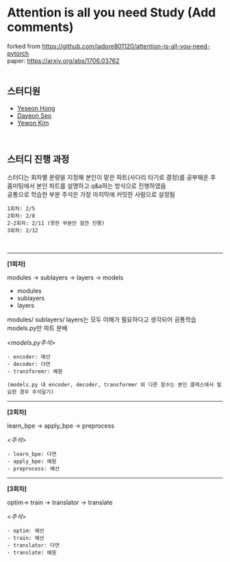 # Attention is all you need Study (Add comments)
forked from https://github.com/jadore801120/attention-is-all-you-need-pytorch  
paper: https://arxiv.org/abs/1706.03762
<br/><br/>

## 스터디원
- [Yeseon Hong](https://github.com/nassunii)
- [Dayeon Seo](https://github.com/dayeon-seo)
- [Yewon Kim](https://github.com/yewonkim01)

<br/>

## 스터디 진행 과정
스터디는 회차별 분량을 지정해 본인이 맡은 파트(사다리 타기로 결정)를 공부해온 후  
줌미팅에서 본인 파트를 설명하고 q&a하는 방식으로 진행하였음  
공통으로 학습한 부분 주석은 가장 마지막에 커밋한 사람으로 설정됨

```
1회차: 2/5  
2회차: 2/8  
2-2회차: 2/11 (못한 부분만 잠깐 진행)  
3회차: 2/12
```
<br/>

---
**[1회차]**  

modules -> sublayers -> layers -> models
- modules
- sublayers
- layers

modules/ sublayers/ layers는 모두 이해가 필요하다고 생각되어 공통학습
models.py만 파트 분배
<br/>

*<models.py주석>*
```
- encoder: 예선
- decoder: 다연
- transforemr: 예원

(models.py 내 encoder, decoder, transformer 외 다른 함수는 본인 클래스에서 필요한 경우 주석달기)
```
---

**[2회차]**  

learn_bpe -> apply_bpe -> preprocess

*<주석>*
```
- learn_bpe: 다연
- apply_bpe: 예원
- preprocess: 예선
```
----

**[3회차]**  

optim-> train -> translator -> translate

*<주석>*
```
- optim: 예선
- train: 예선
- translator: 다연
- translate: 예원
```

  
